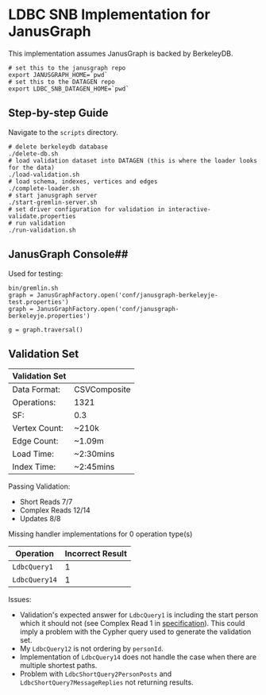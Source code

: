 # LDBC SNB Implementation for JanusGraph

This implementation assumes JanusGraph is backed by BerkeleyDB.

```
# set this to the janusgraph repo
export JANUSGRAPH_HOME=`pwd`
# set this to the DATAGEN repo
export LDBC_SNB_DATAGEN_HOME=`pwd`
```

## Step-by-step Guide ##

Navigate to the `scripts` directory.
```
# delete berkeleydb database
./delete-db.sh
# load validation dataset into DATAGEN (this is where the loader looks for the data)
./load-validation.sh
# load schema, indexes, vertices and edges
./complete-loader.sh
# start janusgraph server
./start-gremlin-server.sh
# set driver configuration for validation in interactive-validate.properties
# run validation
./run-validation.sh
```

## JanusGraph Console##

Used for testing:
```
bin/gremlin.sh
graph = JanusGraphFactory.open('conf/janusgraph-berkeleyje-test.properties')
graph = JanusGraphFactory.open('conf/janusgraph-berkeleyje.properties')

g = graph.traversal()
```

## Validation Set ##

|  Validation Set   |              |
|-------------------|--------------|
| Data Format:      | CSVComposite |
| Operations:       | 1321         |
| SF:               | 0.3          |
| Vertex Count:     | ~210k        |
| Edge Count:       | ~1.09m       |
| Load Time:        | ~2:30mins    |
| Index Time:       | ~2:45mins    |

Passing Validation:
+ Short Reads 7/7
+ Complex Reads 12/14
+ Updates 8/8

Missing handler implementations for 0 operation type(s)


| Operation    | Incorrect Result |
|--------------|------------------|
| `LdbcQuery1` | 1                |
| `LdbcQuery14`| 1                |


Issues:
+ Validation's expected answer for `LdbcQuery1` is including the start person which it should not (see Complex Read 1 in [specification](https://ldbc.github.io/ldbc_snb_docs/ldbc-snb-specification.pdf)). This could imply a problem with the Cypher query used to generate the validation set.
+ My `LdbcQuery12` is not ordering by `personId`.
+ Implementation of `LdbcQuery14` does not handle the case when there are multiple shortest paths.
+ Problem with `LdbcShortQuery2PersonPosts` and `LdbcShortQuery7MessageReplies` not returning results.
